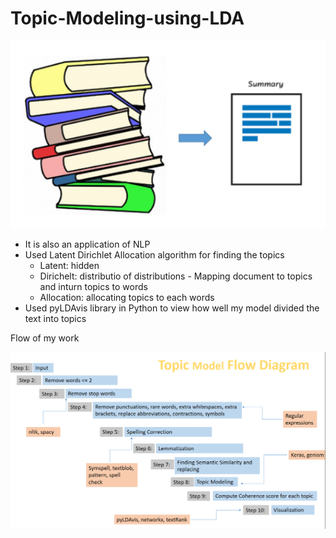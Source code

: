 # Topic-Modeling-using-LDA
![Screenshot](TM.png)

- It is also an application of NLP
- Used Latent Dirichlet Allocation algorithm for finding the topics
  - Latent: hidden
  - Dirichelt: distributio of distributions - Mapping document to topics and inturn topics to words
  - Allocation: allocating topics to each words
- Used pyLDAvis library in Python to view how well my model divided the text into topics

Flow of my work

![Screenshot](TM_FD.png)

